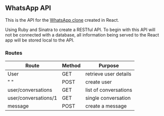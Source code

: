 ## WhatsApp API

This is the API for the [WhatsApp clone](https://github.com/Mallig/whatsapp) created in React.

Using Ruby and Sinatra to create a RESTful API. To begin with this API will not be connected with a database, all information being served to the React app will be stored local to the API. 

### Routes

| Route | Method | Purpose |
|-------|--------|---------|
| User  |  GET   | retrieve user details
| " "   |  POST  | create user |
| user/conversations| GET | list of conversations |
| user/conversations/1 | GET | single conversation |
| message | POST | create a message |
